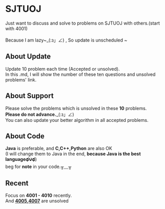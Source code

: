 SJTUOJ
=====
Just want to discuss and solve to problems on SJTUOJ with others.(start with 4001)<br>	
Because I am lazy~_(:з」∠) , So update is unscheduled ~<br>

About Update
-----
Update 10 problem each time (Accepted or unsolved).<br>
In this .md, I will show the number of these ten questions and unsolved problems' link.<br>

About Support 
---
Please solve the problems which is unsolved in these __10__ problems.<br>
__Please do not advance.___(:з」∠) <br>
You can also update your better algorithm in all accepted problems.<br>

About Code
------
__Java__ is preferable, and __C,C++,Python__ are also OK<br>
(I will change them to Java in the end, __because Java is the best languageథ౪థ__)<br>
beg for __note__ in your code.╥﹏╥


Recent
---
Focus on __4001 - 4010__ recently.<br>
And __[4005](https://acm.sjtu.edu.cn/OnlineJudge/problem/4005),[4007](https://acm.sjtu.edu.cn/OnlineJudge/problem/4007)__ are unsolved <br>

